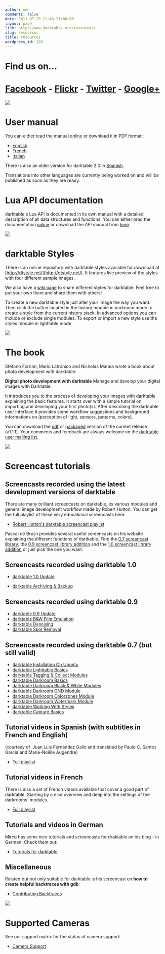 ```yaml
---
author: smn
comments: false
date: 2011-07-20 21:48:21+00:00
layout: page
link: http://www.darktable.org/resources/
slug: resources
title: resources
wordpress_id: 120
---
```


# Find us on...

# [Facebook](http://www.facebook.com/darktable) - [Flickr](http://www.flickr.com/groups/darktable/) - [Twitter](http://twitter.com/#!/darktable_org) - [Google+](http://www.google.com/+darktable)

![](http://www.darktable.org/wp-content/uploads/2011/07/drop.jpg)

# User manual

You can either read the manual [online](/usermanual/index.html.php) or download it in PDF format:

  * [English](https://github.com/darktable-org/darktable/releases/download/release-2.2.0/darktable-usermanual.pdf)
  * [French](https://github.com/darktable-org/darktable/releases/download/release-2.2.0/darktable-usermanual-fr.pdf)
  * [Italian](https://github.com/darktable-org/darktable/releases/download/release-2.2.0/darktable-usermanual-it.pdf)

There is also an older version for darktable 2.0 in [Spanish](https://github.com/darktable-org/darktable/releases/download/release-2.0.0/darktable-usermanual-es.pdf).

Translations into other languages are currently being worked on and will be published as soon as they are ready.

# Lua API documentation

darktable's Lua API is documented in its own manual with a detailed description of all data
structures and functions. You can either read the documentation [online](/lua-api/index.html.php) or download the API manual from
[here](https://github.com/darktable-org/darktable/releases/download/release-2.0.0/darktable-lua-api.pdf).

![](http://www.darktable.org/wp-content/uploads/2011/07/styles.jpg)

# darktable Styles

There is an online repository with darktable styles available for download at [http://dtstyle.net/](http://dtstyle.net/). It features live preview of the styles with four different sample images.

We also have a [wiki page](http://darktable.org/redmine/projects/darktable/wiki/DarktableStyles) to share different styles for darktable. Feel free to put your own there and share them with others!

To create a new darktable style just alter your image the way you want. Then click the button located in the history module in darkroom mode to create a style from the current history stack. In advanced options you can include or exclude single modules. To export or import a new style use the styles module in lighttable mode.

![](http://www.darktable.org/wp-content/uploads/2011/07/cover.jpg)

# The book

Stefano Fornari, Mario Latronico and Nicholas Manea wrote a book about photo development with darktable:

**Digital photo development with darktable**
Manage and develop your digital images with Darktable.

It introduces you to the process of developing your images with darktable explaining the basic features. It starts over with a simple tutorial on importing and developing your first photo(s). After describing the darktable user interface it provides some workflow suggestions and background informations on (perception of light, sensors, patterns, colors).

You can download the [pdf](http://sourceforge.net/projects/darktable/files/darktable/book/1.1.1/darktable-1.1.1.pdf/download) or [packaged](http://sourceforge.net/projects/darktable/files/darktable/book/1.1.1/darktable-book-1.1.1.zip/download) version of the current release (v1.1.1). Your comments and feedback are always welcome on the [darktable user mailing list](mailto:darktable-user+subscribe@lists.darktable.org).

![](http://www.darktable.org/wp-content/uploads/2011/07/vaxholmen.jpg)

# Screencast tutorials

## Screencasts recorded using the latest development versions of darktable

There are many brilliant screencasts on darktable, its various modules and general image development workflow made by Robert Hutton. You can get the full playlist of these very educational screencasts here:

  * [Robert Hutton's darktable screencast playlist](http://www.youtube.com/playlist?list=PLmvlUro_Up1NBX7VK8UUuyWo1B468zEA0)

Pascal de Bruijn provides several useful screencasts on his website explaining the different functions of dartkable. Find the [0.7 screencast library](http://blog.pcode.nl/2010/12/06/darktable-0-7-screencast-library/), the [0.9 screencast library addition](http://blog.pcode.nl/2011/11/05/darktable-0-9-screencast-library-addition/) and the [1.0 screencast library addition](http://blog.pcode.nl/2012/06/02/darktable-1-0-screencast-library-addition/) or just pick the one you want:

## Screencasts recorded using darktable 1.0

  * [darktable 1.0 Update](http://blog.pcode.nl/wp-content/uploads/2012/05/darktable-10-update.ogv)

  * [darktable Archiving & Backup](http://blog.pcode.nl/wp-content/uploads/2012/05/darktable-10-archiving.ogv)

## Screencasts recorded using darktable 0.9

  * [darktable 0.9 Update](http://blog.pcode.nl/wp-content/uploads/2011/10/22/darktable-update.ogv)
  * [darktable B&W Film Emulation](http://blog.pcode.nl/wp-content/uploads/2011/10/22/darktable-bwfilmemu.ogv)
  * [darktable Denoising](http://blog.pcode.nl/wp-content/uploads/2011/10/22/darktable-denoise.ogv)
  * [darktable Spot Removal](http://blog.pcode.nl/wp-content/uploads/2011/10/22/darktable-spotremoval.ogv)

## Screencasts recorded using darktable 0.7 (but still valid)

  * [darktable Installation On Ubuntu](http://blog.pcode.nl/wp-content/uploads/2010/12/darktable-ubuntu-installation.ogv)
  * [darktable Lighttable Basics](http://blog.pcode.nl/wp-content/uploads/2010/12/darktable-lighttable-basics.ogv)
  * [darktable Tagging & Collect Modules](http://blog.pcode.nl/wp-content/uploads/2010/12/darktable-lighttable-tagging-collect.ogv)
  * [darktable Darkroom Basics](http://blog.pcode.nl/wp-content/uploads/2010/12/darktable-darkroom-basics.ogv)
  * [darktable Darkroom Black & White Modules](http://blog.pcode.nl/wp-content/uploads/2010/12/darktable-darkroom-plugins-bw.ogv)
  * [darktable Darkroom GND Module](http://blog.pcode.nl/wp-content/uploads/2010/12/darktable-darkroom-plugins-gnd.ogv)
  * [darktable Darkroom Colorzones Module](http://blog.pcode.nl/wp-content/uploads/2010/12/darktable-darkroom-plugins-colorzones.ogv)
  * [darktable Darkroom Watermark Module](http://blog.pcode.nl/wp-content/uploads/2010/12/darktable-darkroom-plugins-watermark.ogv)
  * [darktable Working With Styles](http://blog.pcode.nl/wp-content/uploads/2010/12/darktable-styles.ogv)
  * [darktable Capture Basics](http://blog.pcode.nl/wp-content/uploads/2010/12/darktable-capture-basics.ogv)

## **Tutorial videos in Spanish (with subtitles in French and English)**

(courtesy of  Juan Luis Fernández Gallo and translated by Paulo C. Santos Garcia and Marie-Noëlle Augendre)

  * [Full playlist](https://www.youtube.com/playlist?list=PL8F1F85AC801013BD)

## **Tutorial videos in French**

There is also a set of French videos available that cover a good part of darktable. Starting by a nice overview and deep into the settings of the darkrooms' modules.

  * [Full playlist](https://www.youtube.com/playlist?list=PLZOdZMT41b7W0IBntprxOOqlw54iiKRMb)

## **Tutorials and videos in German**

Mirco has some nice tutorials and screencasts for draktable on his blog - in German. Check them out:

  * [Tutorials für darktable](http://www.shutter-speed.ch/?cat=22)

## **Miscellaneous**

Related but not only suitable for darktable is his screencast on **how to create helpful backtraces with gdb**:

  * [Contributing Backtraces](http://blog.pcode.nl/2010/08/31/contributing-backtraces/)

![](http://www.darktable.org/wp-content/uploads/2011/07/cameras.jpg)

# Supported Cameras

See our support matrix for the status of camera support:

  * [Camera Support](/resources/camera-support/)
